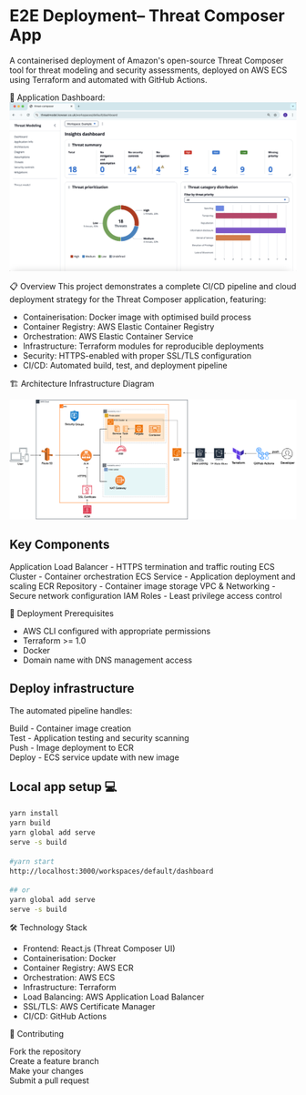 # E2E Deployment– Threat Composer App

A containerised deployment of Amazon's open-source Threat Composer tool for threat modeling and security assessments, deployed on AWS ECS using Terraform and automated with GitHub Actions.

🔗 Application Dashboard:
![App Screenshot](images/app-ui.png)


📋 Overview
This project demonstrates a complete CI/CD pipeline and cloud deployment strategy for the Threat Composer application, featuring:

- Containerisation: Docker image with optimised build process
- Container Registry: AWS Elastic Container Registry
- Orchestration: AWS Elastic Container Service
- Infrastructure: Terraform modules for reproducible deployments
- Security: HTTPS-enabled with proper SSL/TLS configuration
- CI/CD: Automated build, test, and deployment pipeline

🏗️ Architecture
Infrastructure Diagram

![alt text](images/architecturaldiagram.png)

## Key Components

Application Load Balancer - HTTPS termination and traffic routing
ECS Cluster - Container orchestration
ECS Service - Application deployment and scaling
ECR Repository - Container image storage
VPC & Networking - Secure network configuration
IAM Roles - Least privilege access control

🚀 Deployment
Prerequisites

- AWS CLI configured with appropriate permissions
- Terraform >= 1.0
- Docker
- Domain name with DNS management access

## Deploy infrastructure

The automated pipeline handles:

Build - Container image creation  
Test - Application testing and security scanning  
Push - Image deployment to ECR  
Deploy - ECS service update with new image

## Local app setup 💻

```bash
yarn install
yarn build
yarn global add serve
serve -s build

#yarn start
http://localhost:3000/workspaces/default/dashboard

## or
yarn global add serve
serve -s build
```


🛠️ Technology Stack

- Frontend: React.js (Threat Composer UI)
- Containerisation: Docker
- Container Registry: AWS ECR
- Orchestration: AWS ECS
- Infrastructure: Terraform
- Load Balancing: AWS Application Load Balancer
- SSL/TLS: AWS Certificate Manager
- CI/CD: GitHub Actions

🤝 Contributing

Fork the repository  
Create a feature branch  
Make your changes  
Submit a pull request
